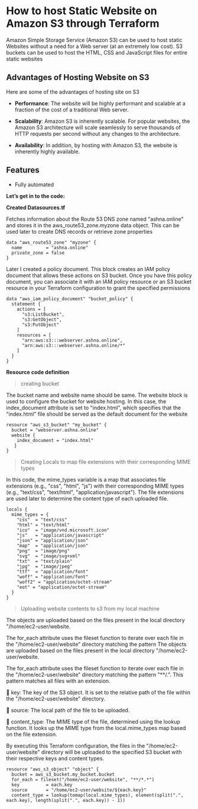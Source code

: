 # How to host Static Website on Amazon S3 through Terraform

Amazon Simple Storage Service (Amazon S3) can be used to host static Websites without a need for a Web server (at an extremely low cost). S3 buckets can be used to host the HTML, CSS and JavaScript files for entire static websites


## Advantages of Hosting Website on S3

Here are some of the advantages of hosting site on S3

* **Performance**: The website will be highly performant and scalable at a fraction of the cost of a traditional Web server.

* **Scalability**: Amazon S3 is inherently scalable. For popular websites, the Amazon S3 architecture will scale seamlessly to serve thousands of HTTP requests per second without any changes to the architecture.

* **Availability**: In addition, by hosting with Amazon S3, the website is inherently highly available.

## Features

* Fully automated

**Let’s get in to the code:**

**Created Datasources.tf**

Fetches information about the Route 53 DNS zone named "ashna.online" and stores it in the aws_route53_zone.myzone data object. This can be used later to create DNS records or retrieve zone properties

```
data "aws_route53_zone" "myzone" {
  name         = "ashna.online"
  private_zone = false
}
```
Later I created a policy document. This block creates an IAM policy document that allows these actions on S3 bucket. Once you have this policy document, you can associate it with an IAM policy resource or an S3 bucket resource in your Terraform configuration to grant the specified permissions

```
data "aws_iam_policy_document" "bucket_policy" {
  statement {
    actions = [
      "s3:ListBucket",
      "s3:GetObject",
      "s3:PutObject"
    ]
    resources = [
      "arn:aws:s3:::webserver.ashna.online",
      "arn:aws:s3:::webserver.ashna.online/*"
    ]
  }
}
```

**Resource code definition**

> creating bucket

The bucket name and website name should be same. The website block is used to configure the bucket for website hosting. In this case, the  index_document attribute is set to "index.html", which specifies that the "index.html" file should be served as the default document for the website

```
resource "aws_s3_bucket" "my_bucket" {
  bucket = "webserver.ashna.online"
  website {
    index_document = "index.html"
   }
}
```
> Creating Locals to map file extensions with their corresponding MIME types

In this code, the mime_types variable is a map that associates file extensions (e.g., "css", "html", "js") with their corresponding MIME types (e.g., "text/css", "text/html", "application/javascript"). The file extensions are used later to determine the content type of each uploaded file.

```
locals {
  mime_types = {
    "css"  = "text/css"
    "html" = "text/html"
    "ico"  = "image/vnd.microsoft.icon"
    "js"   = "application/javascript"
    "json" = "application/json"
    "map"  = "application/json"
    "png"  = "image/png"
    "svg"  = "image/svg+xml"
    "txt"  = "text/plain"
    "jpg"  = "image/jpeg"
    "ttf"  = "application/font"
    "woff" = "application/font"
    "woff2" = "application/octet-stream"
    "eot" = "application/octet-stream"
  }
}
```
> Uploading website contents to s3 from my local machine

The objects are uploaded based on the files present in the local directory "/home/ec2-user/website.

The for_each attribute uses the fileset function to iterate over each file in the "/home/ec2-user/website" directory matching the pattern  The objects are uploaded based on the files present in the local directory "/home/ec2-user/website.

The for_each attribute uses the fileset function to iterate over each file in the "/home/ec2-user/website" directory matching the pattern "**/.". This pattern matches all files with an extension.

	key: The key of the S3 object. It is set to the relative path of the file within the "/home/ec2-user/website" directory.

	source: The local path of the file to be uploaded.

	content_type: The MIME type of the file, determined using the lookup function. It looks up the MIME type from the local.mime_types map based on the file extension.

By executing this Terraform configuration, the files in the "/home/ec2-user/website" directory will be uploaded to the specified S3 bucket with their respective keys and content types.

```
resource "aws_s3_object" "object" {
  bucket = aws_s3_bucket.my_bucket.bucket 
  for_each = fileset("/home/ec2-user/website", "**/*.*") 
  key          = each.key
  source       = "/home/ec2-user/website/${each.key}"
  content_type = lookup(tomap(local.mime_types), element(split(".", each.key), length(split(".", each.key)) - 1))
```
